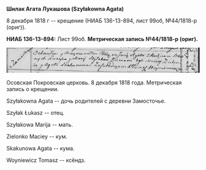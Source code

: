 **Шилак Агата Лукашова (Szyłakowna Agata)**

8 декабря 1818 г -- крещение (НИАБ 136-13-894, лист 99об, №44/1818-р
(ориг)).

**НИАБ 136-13-894:** Лист 99об. **Метрическая запись №44/1818-р
(ориг).**

![](./media/3faaed5cd085933bb3f072169ca19ad8c0a9c077.png)

Осовская Покровская церковь. 8 декабря 1818 года. Метрическая запись о
крещении.

Szyłakowna Agata -- дочь родителей с деревни Замосточье.

Szyłak Łukasz -- отец.

Szyłakowa Marija -- мать.

Zielonko Maciey -- кум.

Skakunowa Agata -- кума.

Woyniewicz Tomasz -- ксёндз.
